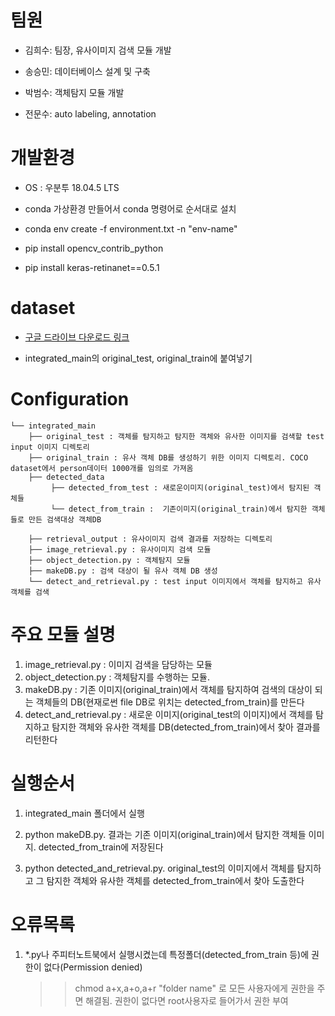 
# 팀원

- 김희수: 팀장, 유사이미지 검색 모듈 개발

- 송승민: 데이터베이스 설계 및 구축

- 박범수: 객체탐지 모듈 개발

- 전문수: auto labeling, annotation

# 개발환경

- OS : 우분투 18.04.5 LTS

- conda 가상환경 만들어서 conda 명령어로 순서대로 설치

- conda env create -f environment.txt -n "env-name"

- pip install opencv_contrib_python
- pip install keras-retinanet==0.5.1




# dataset

- [구글 드라이브 다운로드 링크](https://drive.google.com/drive/folders/1LUcWabcn_bu5u9iSkQN7LKuIzLStX832?usp=sharing)

- integrated_main의 original_test, original_train에 붙여넣기

# Configuration

```
└── integrated_main
    ├── original_test : 객체를 탐지하고 탐지한 객체와 유사한 이미지를 검색할 test input 이미지 디렉토리
    ├── original_train : 유사 객체 DB를 생성하기 위한 이미지 디렉토리. COCO dataset에서 person데이터 1000개를 임의로 가져옴
    ├── detected_data
         ├── detected_from_test : 새로운이미지(original_test)에서 탐지된 객체들
         └── detect_from_train :  기존이미지(original_train)에서 탐지한 객체들로 만든 검색대상 객체DB

    ├── retrieval_output : 유사이미지 검색 결과를 저장하는 디렉토리
    ├── image_retrieval.py : 유사이미지 검색 모듈
    ├── object_detection.py : 객체탐지 모듈
    ├── makeDB.py : 검색 대상이 될 유사 객체 DB 생성
    └── detect_and_retrieval.py : test input 이미지에서 객체를 탐지하고 유사 객체를 검색

```

# 주요 모듈 설명
1. image_retrieval.py : 이미지 검색을 담당하는 모듈
2. object_detection.py : 객체탐지를 수행하는 모듈. 
3. makeDB.py : 기존 이미지(original_train)에서 객체를 탐지하여 검색의 대상이 되는 객체들의 DB(현재로썬 file DB로 위치는 detected_from_train)를 만든다
4. detect_and_retrieval.py : 새로운 이미지(original_test의 이미지)에서 객체를 탐지하고 탐지한 객체와 유사한 객체를 DB(detected_from_train)에서 찾아 결과를 리턴한다

# 실행순서

1. integrated_main 폴더에서 실행

2. python makeDB.py. 결과는 기존 이미지(original_train)에서 탐지한 객체들 이미지. detected_from_train에 저장된다

3. python detected_and_retrieval.py. original_test의 이미지에서 객체를 탐지하고 그 탐지한 객체와 유사한 객체를 detected_from_train에서 찾아 도출한다


# 오류목록
1. *.py나 주피터노트북에서 실행시켰는데 특정폴더(detected_from_train 등)에 권한이 없다(Permission denied)   
    >> chmod a+x,a+o,a+r "folder name" 로 모든 사용자에게 권한을 주면 해결됨. 권한이 없다면 root사용자로 들어가서 권한 부여